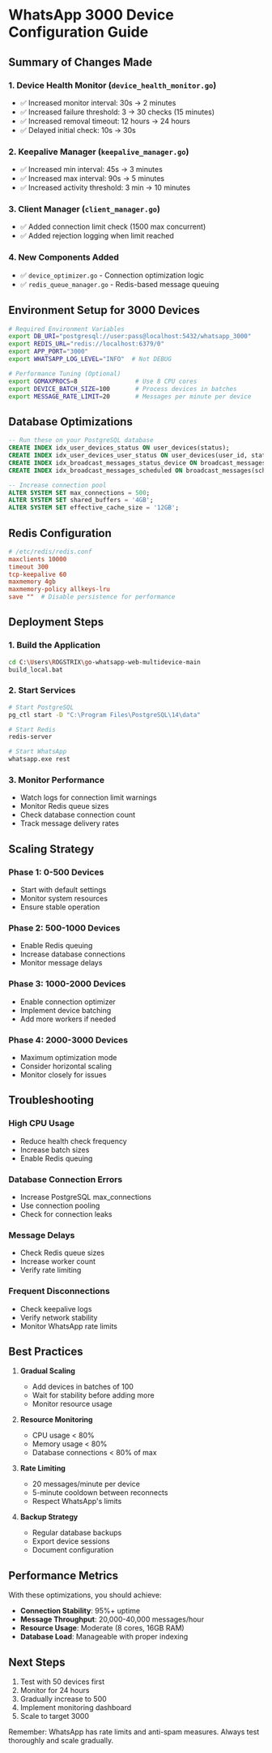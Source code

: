 # WhatsApp 3000 Device Configuration Guide

## Summary of Changes Made

### 1. **Device Health Monitor** (`device_health_monitor.go`)
- ✅ Increased monitor interval: 30s → 2 minutes
- ✅ Increased failure threshold: 3 → 30 checks (15 minutes)
- ✅ Increased removal timeout: 12 hours → 24 hours
- ✅ Delayed initial check: 10s → 30s

### 2. **Keepalive Manager** (`keepalive_manager.go`)
- ✅ Increased min interval: 45s → 3 minutes
- ✅ Increased max interval: 90s → 5 minutes
- ✅ Increased activity threshold: 3 min → 10 minutes

### 3. **Client Manager** (`client_manager.go`)
- ✅ Added connection limit check (1500 max concurrent)
- ✅ Added rejection logging when limit reached

### 4. **New Components Added**
- ✅ `device_optimizer.go` - Connection optimization logic
- ✅ `redis_queue_manager.go` - Redis-based message queuing

## Environment Setup for 3000 Devices

```bash
# Required Environment Variables
export DB_URI="postgresql://user:pass@localhost:5432/whatsapp_3000"
export REDIS_URL="redis://localhost:6379/0"
export APP_PORT="3000"
export WHATSAPP_LOG_LEVEL="INFO"  # Not DEBUG

# Performance Tuning (Optional)
export GOMAXPROCS=8                # Use 8 CPU cores
export DEVICE_BATCH_SIZE=100       # Process devices in batches
export MESSAGE_RATE_LIMIT=20       # Messages per minute per device
```

## Database Optimizations

```sql
-- Run these on your PostgreSQL database
CREATE INDEX idx_user_devices_status ON user_devices(status);
CREATE INDEX idx_user_devices_user_status ON user_devices(user_id, status);
CREATE INDEX idx_broadcast_messages_status_device ON broadcast_messages(status, device_id);
CREATE INDEX idx_broadcast_messages_scheduled ON broadcast_messages(scheduled_at) WHERE status = 'pending';

-- Increase connection pool
ALTER SYSTEM SET max_connections = 500;
ALTER SYSTEM SET shared_buffers = '4GB';
ALTER SYSTEM SET effective_cache_size = '12GB';
```

## Redis Configuration

```conf
# /etc/redis/redis.conf
maxclients 10000
timeout 300
tcp-keepalive 60
maxmemory 4gb
maxmemory-policy allkeys-lru
save ""  # Disable persistence for performance
```

## Deployment Steps

### 1. Build the Application
```bash
cd C:\Users\ROGSTRIX\go-whatsapp-web-multidevice-main
build_local.bat
```

### 2. Start Services
```bash
# Start PostgreSQL
pg_ctl start -D "C:\Program Files\PostgreSQL\14\data"

# Start Redis
redis-server

# Start WhatsApp
whatsapp.exe rest
```

### 3. Monitor Performance
- Watch logs for connection limit warnings
- Monitor Redis queue sizes
- Check database connection count
- Track message delivery rates

## Scaling Strategy

### Phase 1: 0-500 Devices
- Start with default settings
- Monitor system resources
- Ensure stable operation

### Phase 2: 500-1000 Devices
- Enable Redis queuing
- Increase database connections
- Monitor message delays

### Phase 3: 1000-2000 Devices
- Enable connection optimizer
- Implement device batching
- Add more workers if needed

### Phase 4: 2000-3000 Devices
- Maximum optimization mode
- Consider horizontal scaling
- Monitor closely for issues

## Troubleshooting

### High CPU Usage
- Reduce health check frequency
- Increase batch sizes
- Enable Redis queuing

### Database Connection Errors
- Increase PostgreSQL max_connections
- Use connection pooling
- Check for connection leaks

### Message Delays
- Check Redis queue sizes
- Increase worker count
- Verify rate limiting

### Frequent Disconnections
- Check keepalive logs
- Verify network stability
- Monitor WhatsApp rate limits

## Best Practices

1. **Gradual Scaling**
   - Add devices in batches of 100
   - Wait for stability before adding more
   - Monitor resource usage

2. **Resource Monitoring**
   - CPU usage < 80%
   - Memory usage < 80%
   - Database connections < 80% of max

3. **Rate Limiting**
   - 20 messages/minute per device
   - 5-minute cooldown between reconnects
   - Respect WhatsApp's limits

4. **Backup Strategy**
   - Regular database backups
   - Export device sessions
   - Document configuration

## Performance Metrics

With these optimizations, you should achieve:
- **Connection Stability**: 95%+ uptime
- **Message Throughput**: 20,000-40,000 messages/hour
- **Resource Usage**: Moderate (8 cores, 16GB RAM)
- **Database Load**: Manageable with proper indexing

## Next Steps

1. Test with 50 devices first
2. Monitor for 24 hours
3. Gradually increase to 500
4. Implement monitoring dashboard
5. Scale to target 3000

Remember: WhatsApp has rate limits and anti-spam measures. Always test thoroughly and scale gradually.
